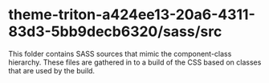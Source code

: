 # theme-triton-a424ee13-20a6-4311-83d3-5bb9decb6320/sass/src

This folder contains SASS sources that mimic the component-class hierarchy. These files
are gathered in to a build of the CSS based on classes that are used by the build.
